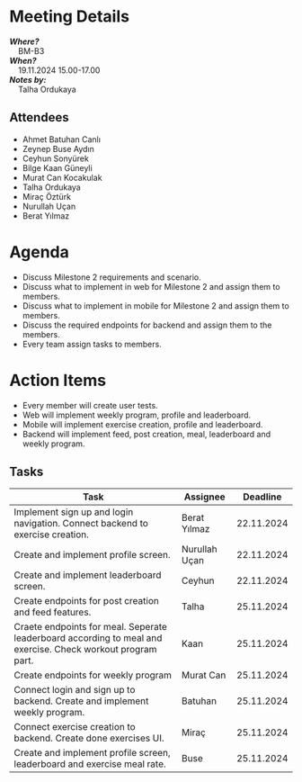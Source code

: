 # Meeting Details
_**Where?**_ \
&nbsp;&nbsp;&nbsp; BM-B3\
_**When?**_ \
&nbsp;&nbsp;&nbsp; 19.11.2024 15.00-17.00 \
_**Notes by:**_ \
&nbsp;&nbsp;&nbsp; Talha Ordukaya
## Attendees
* Ahmet Batuhan Canlı
* Zeynep Buse Aydın
* Ceyhun Sonyürek
* Bilge Kaan Güneyli
* Murat Can Kocakulak
* Talha Ordukaya
* Miraç Öztürk
* Nurullah Uçan
* Berat Yılmaz

# Agenda
* Discuss Milestone 2 requirements and scenario.
* Discuss what to implement in web for Milestone 2 and assign them to members.
* Discuss what to implement in mobile for Milestone 2 and assign them to members.
* Discuss the required endpoints for backend and assign them to the members.
* Every team assign tasks to members.

# Action Items
* Every member will create user tests.
* Web will implement weekly program, profile and leaderboard.
* Mobile will implement exercise creation, profile and leaderboard.
* Backend will implement feed, post creation, meal, leaderboard and weekly program.

## Tasks
| Task        | Assignee    | Deadline    |
|-------------|-------------|-------------|
| Implement sign up and login navigation. Connect backend to exercise creation. | Berat Yılmaz | 22.11.2024 
| Create and implement profile screen. | Nurullah Uçan | 22.11.2024
| Create and implement leaderboard screen. | Ceyhun | 22.11.2024
| Create endpoints for post creation and feed features. | Talha | 25.11.2024
| Craete endpoints for meal. Seperate leaderboard according to meal and exercise. Check workout program part. | Kaan | 25.11.2024
| Create endpoints for weekly program | Murat Can | 25.11.2024
| Connect login and sign up to backend. Create and  implement weekly program. | Batuhan | 25.11.2024
| Connect exercise creation to backend. Create done exercises UI.  | Miraç | 25.11.2024
| Create and implement profile screen, leaderboard and exercise meal rate. | Buse | 25.11.2024
